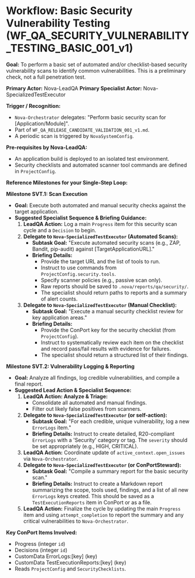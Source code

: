 # Workflow: Basic Security Vulnerability Testing (WF_QA_SECURITY_VULNERABILITY_TESTING_BASIC_001_v1)

**Goal:** To perform a basic set of automated and/or checklist-based security vulnerability scans to identify common vulnerabilities. This is a preliminary check, not a full penetration test.

**Primary Actor:** Nova-LeadQA
**Primary Specialist Actor:** Nova-SpecializedTestExecutor

**Trigger / Recognition:**

- `Nova-Orchestrator` delegates: "Perform basic security scan for [Application/Module]".
- Part of `WF_QA_RELEASE_CANDIDATE_VALIDATION_001_v1.md`.
- A periodic scan is triggered by `NovaSystemConfig`.

**Pre-requisites by Nova-LeadQA:**

- An application build is deployed to an isolated test environment.
- Security checklists and automated scanner tool commands are defined in `ProjectConfig`.

**Reference Milestones for your Single-Step Loop:**

**Milestone SVT.1: Scan Execution**

- **Goal:** Execute both automated and manual security checks against the target application.
- **Suggested Specialist Sequence & Briefing Guidance:**
  1.  **LeadQA Action:** Log a main `Progress` item for this security scan cycle and a `Decision` to begin.
  2.  **Delegate to `Nova-SpecializedTestExecutor` (Automated Scans):**
      - **Subtask Goal:** "Execute automated security scans (e.g., ZAP, Bandit, pip-audit) against [TargetApplicationURL]."
      - **Briefing Details:**
        - Provide the target URL and the list of tools to run.
        - Instruct to use commands from `ProjectConfig.security.tools`.
        - Specify scanner policies (e.g., passive scan only).
        - Raw reports should be saved to `.nova/reports/qa/security/`.
        - The specialist should return paths to reports and a summary of alert counts.
  3.  **Delegate to `Nova-SpecializedTestExecutor` (Manual Checklist):**
      - **Subtask Goal:** "Execute a manual security checklist review for key application areas."
      - **Briefing Details:**
        - Provide the ConPort key for the security checklist (from `ProjectConfig`).
        - Instruct to systematically review each item on the checklist and record pass/fail results with evidence for failures.
        - The specialist should return a structured list of their findings.

**Milestone SVT.2: Vulnerability Logging & Reporting**

- **Goal:** Analyze all findings, log credible vulnerabilities, and compile a final report.
- **Suggested Lead Action & Specialist Sequence:**
  1.  **LeadQA Action: Analyze & Triage:**
      - Consolidate all automated and manual findings.
      - Filter out likely false positives from scanners.
  2.  **Delegate to `Nova-SpecializedTestExecutor` (or self-action):**
      - **Subtask Goal:** "For each credible, unique vulnerability, log a new `ErrorLogs` item."
      - **Briefing Details:** Instruct to create detailed, R20-compliant `ErrorLogs` with a 'Security' category or tag. The `severity` should be set appropriately (e.g., HIGH, CRITICAL).
  3.  **LeadQA Action:** Coordinate update of `active_context.open_issues` via `Nova-Orchestrator`.
  4.  **Delegate to `Nova-SpecializedTestExecutor` (or ConPortSteward):**
      - **Subtask Goal:** "Compile a summary report for the basic security scan."
      - **Briefing Details:** Instruct to create a Markdown report summarizing the scope, tools used, findings, and a list of all new `ErrorLogs` keys created. This should be saved as a `TestExecutionReports` item in ConPort or as a file.
  5.  **LeadQA Action:** Finalize the cycle by updating the main `Progress` item and using `attempt_completion` to report the summary and any critical vulnerabilities to `Nova-Orchestrator`.

**Key ConPort Items Involved:**

- Progress (integer `id`)
- Decisions (integer `id`)
- CustomData ErrorLogs:[key] (key)
- CustomData TestExecutionReports:[key] (key)
- Reads `ProjectConfig` and `SecurityChecklists`.

